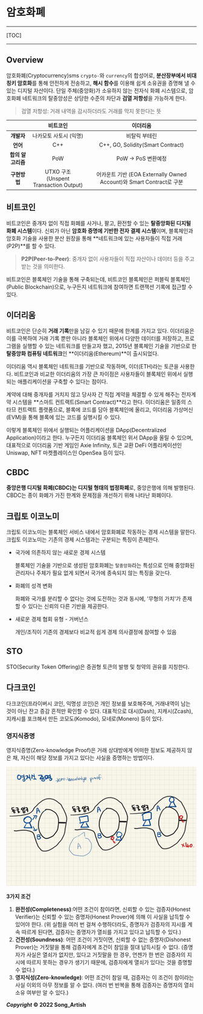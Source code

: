 # 암호화폐

---

[TOC]

---



## Overview

암호화폐(Cryptocurrency)sms `crypto-`와 `currency`의 합성어로, **분산장부에서 비대칭키 암호화**를 통해 안전하게 전송하고, **해시 함수**를 이용해 쉽게 소유권을 증명해 낼 수 있는 디지털 자산이다. 단일 주체(중앙화)가 소유하지 않는 전자식 화폐 시스템으로, 암호화폐 네트워크의 탈중앙성은 상당한 수준의 차단과 **검열 저항성**을 가능하게 한다.

> 검열 저항성: 거래 내역을 감시하더라도 거래를 막지 못한다는 뜻

|                   |                  비트코인                   |                           이더리움                           |
| :---------------: | :-----------------------------------------: | :----------------------------------------------------------: |
|    **개발자**     |           나카모토 사토시 (익명)            |                        비탈릭 부테린                         |
|     **언어**      |                     C++                     |              C++, GO, Solidity(Smart Contract)               |
| **합의 알고리즘** |                     PoW                     |                     PoW -> PoS 변환예정                      |
|   **구현방법**    | UTXO 구조<br />(Unspent Transaction Output) | 어카운트 기반 (EOA Externally Owned Account)와 Smart Contract로 구분 |



## 비트코인

비트코인은 중개자 없이 직접 화폐를 사거나, 팔고, 환전할 수 있는 **탈중앙화된 디지털 화폐 시스템**이다. 신뢰가 아닌 **암호화 증명에 기반한 전자 결제 시스템**이며, 블록체인과 암호화 기술을 사용한 분산 원장을 통해 **네트워크에 있는 사용자들이 직접 거래(P2P)**를 할 수 있다.

> **P2P(Peer-to-Peer)**: 중개자 없이 사용자들이 직접 자산이나 데이터 등을 주고 받는 것을 의미한다.

비트코인은 블록체인 기술을 통해 구축되는데, 비트코인 블록체인은 퍼블릭 블록체인(Public Blockchain)으로, 누구든지 네트워크에 참여하면 트랜잭션 기록에 접근할 수 있다.



## 이더리움

비트코인은 단순히 **거래 기록**만을 남길 수 있기 때문에 한계를 가지고 있다. 이더리움은 이를 극복하여 거래 기록 뿐만 아니라 블록체인 위에서 다양한 데이터를 저장하고, 프로그램을 실행할 수 있는 네트워크를 만들고자 했고, 2015년 블록체인 기술을 기반으로 한 **탈중앙화 컴퓨팅 네트워크**인 **이더리움(Ethereum)**이 출시되었다.

이더리움 역시 블록체인 네트워크를 기반으로 작동하며, 이더(ETH)라는 토큰을 사용한다. 비트코인과 비교한 이더리움의 가장 큰 차이점은 사용자들이 블록체인 위에서 실행되는 애플리케이션을 구축할 수 있다는 점이다.

계약에 대해 중개자를 거치지 않고 당사자 간 직접 계약을 체결할 수 있게 해주는 전자계약 시스템을 **스마트 컨트랙트(Smart Contract)**라고 한다. 이더리움은 일종의 스타므 컨트랙트 플랫폼으로, 블록에 코드를 담아 블록체인에 올리고, 이더리움 가상머신(EVM)을 통해 블록에 있는 코드를 실행시킬 수 있다.

이렇게 블록체인 위에서 실행되는 어플리케이션을 DApp(Decentralized Application)이라고 한다. 누구든지 이더리움 블록체인 위서 DApp을 올릴 수 있으며, 대표적으로 이더리움 기반 게임인 Axie Infinity, 토큰 교환 DeFi 어플리케이션인 Uniswap, NFT 마켓플레이스인 OpenSea 등이 있다.



## CBDC

**중앙은행 디지털 화폐(CBDC)는 디지털 형태의 법정화폐**로, 중앙은행에 의해 발행된다. CBDC는 종이 화폐가 가진 한계와 문제점을 개선하기 위해 나타난 화폐이다.





## 크립토 이코노미

크립토 이코노미는 블록체인 서비스 내에서 암호화폐로 작동하는 경제 시스템을 말한다. 크립토 이코노미는 기존의 경제 시스템과는 구분되는 특징이 존재한다.

- 국가에 의존하지 않는 새로운 경제 시스템

  블록체인 기술을 기반으로 생성된 암호화폐는 `탈중앙화`라는 특성으로 인해 중앙화된 관리자나 주체가 필요 없게 되면서 국가에 종속되지 않는 특징을 갖는다.

- 화폐의 성격 변화

  화폐와 국가를 분리할 수 없다는 것에 도전하는 것과 동시에, '무형의 가치'가 존재할 수 있다는 신뢰의 다른 기반을 제공한다.

- 새로운 경제 협회 유형 - 거버넌스

  개인/조직이 기존의 경제보다 비교적 쉽게 경제 의사결정에 참여할 수 있음



## STO

STO(Security Token Offering)은 증권형 토큰의 발행 및 청약의 권유를 지칭한다.



## 다크코인

다크코인(프라이버시 코인, 익명성 코인)은 개인 정보를 보호해주며, 거래내역이 남는 것이 아닌 잔고 증감 흔적만 확인할 수 있다. 대표적으로 대시(Dash), 지캐시(Zcash), 지캐시를 포크해서 만든 코모도(Komodo), 모네로(Monero) 등이 있다.

### 영지식증명

영지식증명(Zero-knowledge Proof)은 거래 상대방에게 어떠한 정보도 제공하지 않은 채, 자신이 해당 정보를 가지고 있다는 사실을 증명하는 방법이다.

![zero-knowledge_proof](img/zero-knowledge_proof.jpg)

**3가지 조건**

1. **완전성(Completeness)**:어떤 조건이 참이라면, 신뢰할 수 있는 검증자(Honest Verifier)는 신뢰할 수 있는 증명자(Honest Prover)에 의해 이 사실을 납득할 수 있어야 한다. (위 실험을 여러 번 걸쳐 수행하더라도, 증명자가 검증자의 지시를 계속 따르게 된다면, 검증자는 증명자가 열쇠를 가지고 있다고 납득할 수 있다.)
2. **건전성(Soundness)**: 어떤 조건이 거짓이면, 신뢰할 수 없는 증명자(Dishonest Prover)는 거짓말을 통해 검증자에게 조건이 참임을 절대 납득시킬 수 없다. (증명자가 사실은 열쇠가 없지만, 있다고 거짓말을 한 경우, 언젠가 한 번은 검증자의 지시에 따르지 못하는 경우가 생기기 때문에, 검증자에게 열쇠가 있다는 것을 증명할 수 없다.)
3. **영지식성(Zero-knowledge)**: 어떤 조건이 참일 때, 검증자는 이 조건이 참이라는 사실 이외의 아무 정보를 알 수 없다. (여러 번 반복을 통해 검증자는 증명자의 열쇠 소유 여부만 알 수 있다.)



***Copyright* © 2022 Song_Artish**